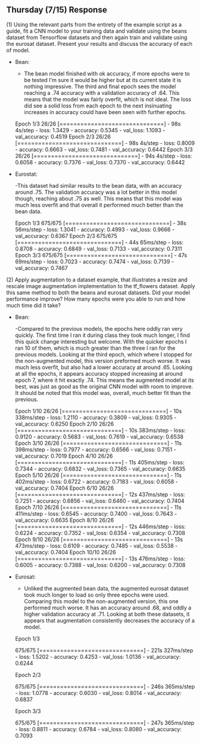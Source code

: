## Thursday (7/15) Response 

(1) Using the relevant parts from the entirety of the example script as a guide, fit a CNN model to your training 
data and validate using the beans dataset from Tensorflow datasets and then again train and validate using the 
eurosat dataset. Present your results and discuss the accuracy of each of model.

- Bean:

    - The bean model finished with ok accuracy, if more epochs were to be tested I'm sure it would be higher but at
    its current state it is nothing impressive. The third and final epoch sees the model reaching a .74 accuracy with
      a validation accuracy of .64. This means that the model was fairly overfit, which is not ideal.
      The loss did see a solid loss from each epoch to the next insinuating increases
      in accuracy could have been seen with further epochs.
    

    Epoch 1/3
    26/26 [==============================] - 98s 4s/step - loss: 1.3429 - accuracy: 0.5345 - val_loss: 1.1093 - val_accuracy: 0.4519
    Epoch 2/3
    26/26 [==============================] - 98s 4s/step - loss: 0.8009 - accuracy: 0.6663 - val_loss: 0.7481 - val_accuracy: 0.6442
    Epoch 3/3
    26/26 [==============================] - 94s 4s/step - loss: 0.6058 - accuracy: 0.7376 - val_loss: 0.7370 - val_accuracy: 0.6442
    
- Eurostat:

    -This dataset had similar results to the bean data, with an accuracy around .75. The validation accuracy was a lot
better in this model though, reaching about .75 as well. This means that this model was much less overfit and that
  overall it performed much better than the bean data.
    

    Epoch 1/3
    675/675 [==============================] - 38s 56ms/step - loss: 1.3041 - accuracy: 0.4993 - val_loss: 0.9666 - val_accuracy: 0.6367
    Epoch 2/3
    675/675 [==============================] - 44s 65ms/step - loss: 0.8708 - accuracy: 0.6849 - val_loss: 0.7133 - val_accuracy: 0.7311
    Epoch 3/3
    675/675 [==============================] - 47s 69ms/step - loss: 0.7023 - accuracy: 0.7474 - val_loss: 0.7139 - val_accuracy: 0.7467

(2)  Apply augmentation to a dataset example, that illustrates a resize and rescale image augmentation 
implementation to the tf_flowers dataset. Apply this same method to both the beans and eurosat datasets. 
Did your model performance improve? How many epochs were you able to run and how much time did it take?
    
- Bean:

    -Compared to the previous models, the epochs here oddly ran very quickly. The first time I ran it during class
they took much longer, I find this quick change interesting but welcome. With the quicker epochs I ran 10 of them, 
  which is much greater than the three I ran for the previous models. Looking at the third epoch, which where I 
  stopped for the non-augmented model, this version preformed much worse. It was much less overfit, but also had
  a lower accuracy at around .65. Looking at all the epochs, it appears accuracy stopped increasing at around epoch 7,
  where it hit exactly .74. This means the augmented model at its best, was just as good as the original CNN model 
  with room to improve. It should be noted that this model was, overall, much better fit than the previous.
    

    Epoch 1/10
    26/26 [==============================] - 10s 338ms/step - loss: 1.2110 - accuracy: 0.3809 - val_loss: 0.9305 - val_accuracy: 0.6250
    Epoch 2/10
    26/26 [==============================] - 10s 383ms/step - loss: 0.9120 - accuracy: 0.5683 - val_loss: 0.7619 - val_accuracy: 0.6538
    Epoch 3/10
    26/26 [==============================] - 11s 398ms/step - loss: 0.7977 - accuracy: 0.6566 - val_loss: 0.7151 - val_accuracy: 0.7019
    Epoch 4/10
    26/26 [==============================] - 11s 405ms/step - loss: 0.7344 - accuracy: 0.6832 - val_loss: 0.7365 - val_accuracy: 0.6635
    Epoch 5/10
    26/26 [==============================] - 11s 402ms/step - loss: 0.6722 - accuracy: 0.7183 - val_loss: 0.6058 - val_accuracy: 0.7404
    Epoch 6/10
    26/26 [==============================] - 12s 437ms/step - loss: 0.7251 - accuracy: 0.6856 - val_loss: 0.6460 - val_accuracy: 0.7404
    Epoch 7/10
    26/26 [==============================] - 11s 411ms/step - loss: 0.6545 - accuracy: 0.7400 - val_loss: 0.7643 - val_accuracy: 0.6635
    Epoch 8/10
    26/26 [==============================] - 12s 446ms/step - loss: 0.6224 - accuracy: 0.7352 - val_loss: 0.6354 - val_accuracy: 0.7308
    Epoch 9/10
    26/26 [==============================] - 13s 473ms/step - loss: 0.6109 - accuracy: 0.7485 - val_loss: 0.5538 - val_accuracy: 0.7404
    Epoch 10/10
    26/26 [==============================] - 13s 476ms/step - loss: 0.6005 - accuracy: 0.7388 - val_loss: 0.6200 - val_accuracy: 0.7308

- Eurosat:

    - Unliked the augmented bean data, the augmented eurosat dataset took much longer to load so only three epochs
    were used. Comparing this model to the non-augmented version, this one performed much worse. It has an accuracy
      around .68, and oddly a higher validation accuracy at .71. Looking at both these datasets, it appears that
      augmentation consistently decreases the accuracy of a model.
    

    Epoch 1/3

    675/675 [==============================] - 221s 327ms/step - loss: 1.5202 - accuracy: 0.4253 - val_loss: 1.0136 - val_accuracy: 0.6244

    Epoch 2/3

    675/675 [==============================] - 246s 365ms/step - loss: 1.0778 - accuracy: 0.6030 - val_loss: 0.8014 - val_accuracy: 0.6837
    
    Epoch 3/3
    
    675/675 [==============================] - 247s 365ms/step - loss: 0.8811 - accuracy: 0.6784 - val_loss: 0.8080 - val_accuracy: 0.7093